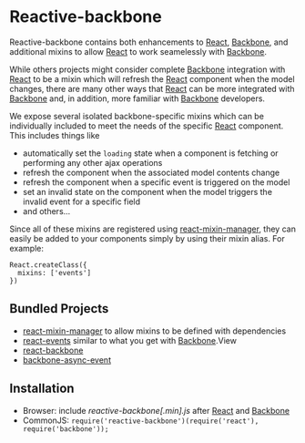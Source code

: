Reactive-backbone
=================
Reactive-backbone contains both enhancements to [React](http://facebook.github.io/react/), [Backbone](http://backbonejs.org/), and additional mixins to allow [React](http://facebook.github.io/react/) to work seamelessly with [Backbone](http://backbonejs.org/).

While others projects might consider complete [Backbone](http://backbonejs.org/) integration with [React](http://facebook.github.io/react/) to be a mixin which will refresh the [React](http://facebook.github.io/react/) component when the model changes, there are many other ways that [React](http://facebook.github.io/react/) can be more integrated with [Backbone](http://backbonejs.org/) and, in addition, more familiar with [Backbone](http://backbonejs.org/) developers.

We expose several isolated backbone-specific mixins which can be individually included to meet the needs of the specific [React](http://facebook.github.io/react/) component.  This includes things like

* automatically set the ```loading``` state when a component is fetching or performing any other ajax operations
* refresh the component when the associated model contents change
* refresh the component when a specific event is triggered on the model
* set an invalid state on the component when the model triggers the invalid event for a specific field
* and others...

Since all of these mixins are registered using [react-mixin-manager](https://github.com/jhudson8/react-mixin-manager), they can easily be added to your components simply by using their mixin alias.  For example:

```
React.createClass({
  mixins: ['events']
})
```

Bundled Projects
---------------------
* [react-mixin-manager](https://github.com/jhudson8/react-mixin-manager) to allow mixins to be defined with dependencies
* [react-events](https://github.com/jhudson8/react-events) similar to what you get with [Backbone](http://backbonejs.org/).View
* [react-backbone](https://github.com/jhudson8/react-backbone)
* [backbone-async-event](https://github.com/jhudson8/backbone-async-event)


Installation
------------

* Browser: include *reactive-backbone[.min].js* after [React](http://facebook.github.io/react/) and [Backbone](http://backbonejs.org/)
* CommonJS: ```require('reactive-backbone')(require('react'), require('backbone'));```
